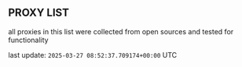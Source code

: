 ## PROXY LIST

all proxies in this list were collected from open sources and tested for functionality

last update: `2025-03-27 08:52:37.709174+00:00` UTC